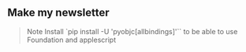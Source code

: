 ## Make my newsletter   

>Note
Install `pip install -U 'pyobjc[allbindings]'`` to be able to use Foundation and applescript